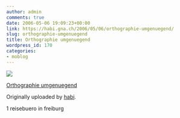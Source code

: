 ```yaml
---
author: admin
comments: true
date: 2006-05-06 19:09:23+00:00
link: https://habi.gna.ch/2006/05/06/orthographie-umgenuegend/
slug: orthographie-umgenuegend
title: Orthographie umgenuegend
wordpress_id: 170
categories:
- moblog
---
```



 [![](http://static.flickr.com/53/141486815_709abcc429_m.jpg)](http://www.flickr.com/photos/habi/141486815/)
   

 
  [Orthographie umgenuegend](http://www.flickr.com/photos/habi/141486815/)
    

  Originally uploaded by [habi](http://www.flickr.com/people/habi/).
 



1 reisebuero in freiburg
  

